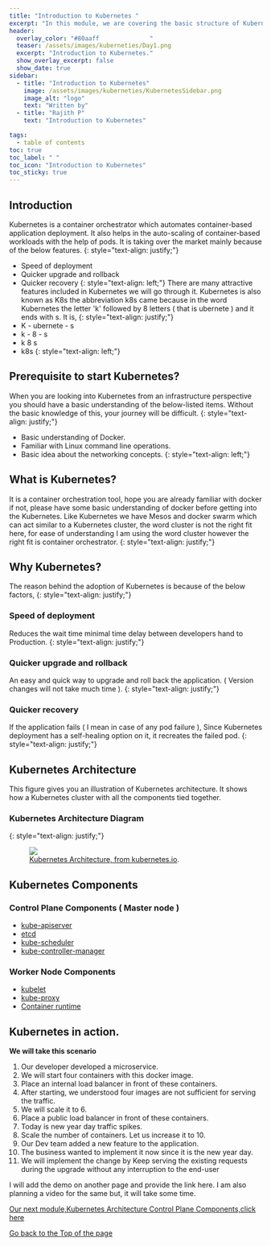 ```yaml
---
title: "Introduction to Kubernetes "
excerpt: "In this module, we are covering the basic structure of Kubernetes."
header:
  overlay_color: "#80aaff              "
  teaser: /assets/images/kuberneties/Day1.png
  excerpt: "Introduction to Kubernetes."
  show_overlay_excerpt: false
  show_date: true
sidebar:
  - title: "Introduction to Kubernetes"
    image: /assets/images/kuberneties/KubernetesSidebar.png
    image_alt: "logo"
    text: "Written by"
  - title: "Rajith P"
    text: "Introduction to Kubernetes"

tags:
  - table of contents
toc: true
toc_label: " "
toc_icon: "Introduction to Kubernetes"
toc_sticky: true
---
```


## Introduction
Kubernetes is a container orchestrator which automates container-based application deployment. It also helps in the auto-scaling of container-based workloads with the help of pods. It is taking over the market mainly because of the below features.
{: style="text-align: justify;"}

* Speed of deployment
* Quicker upgrade and rollback 
* Quicker recovery 
{: style="text-align: left;"}
There are many attractive features included in Kubernetes we will go through it.
Kubernetes is also known as K8s the abbreviation k8s came because in the word Kubernetes the letter 'k' followed by 8 letters ( that is ubernete ) and it ends with s. 
It is,
{: style="text-align: justify;"}
*	K - ubernete - s 
*	k -  8       - s 
*	k    8         s
*	k8s
{: style="text-align: left;"}
## Prerequisite to start Kubernetes?

When you are looking into Kubernetes from an infrastructure perspective you should have a basic understanding of the below-listed items. Without the basic knowledge of this, your journey will be difficult.
{: style="text-align: justify;"}
* Basic understanding of Docker.
* Familiar with Linux command line operations.
* Basic idea about the networking concepts.
{: style="text-align: left;"}
## What is Kubernetes?

It is a container orchestration tool, hope you are already familiar with docker if not, please have some basic understanding of docker before getting into the Kubernetes. Like Kubernetes we have  Mesos and docker swarm which can act similar to a Kubernetes cluster, the word cluster is not the right fit here, for ease of understanding I am using the word cluster however the right fit is container orchestrator.
{: style="text-align: justify;"}

## Why Kubernetes?

The reason behind the adoption of Kubernetes is because of the below factors,
{: style="text-align: justify;"}

### Speed of deployment
 
Reduces the wait time minimal time delay between developers hand to Production.
{: style="text-align: justify;"}

### Quicker upgrade and rollback

An easy and quick way to upgrade and roll back the application. ( Version changes will not take much time ).
{: style="text-align: justify;"}

### Quicker recovery

If the application fails ( I mean in case of any pod failure ), Since Kubernetes deployment has a self-healing option on it, it recreates the failed pod.
{: style="text-align: justify;"}

## Kubernetes Architecture

This figure gives you an illustration of Kubernetes architecture. It shows how a Kubernetes cluster with all the components tied together.

### Kubernetes Architecture Diagram
{: style="text-align: justify;"}

<figure>
	<a href="https://d33wubrfki0l68.cloudfront.net/2475489eaf20163ec0f54ddc1d92aa8d4c87c96b/e7c81/images/docs/components-of-kubernetes.svg"><img src="https://d33wubrfki0l68.cloudfront.net/2475489eaf20163ec0f54ddc1d92aa8d4c87c96b/e7c81/images/docs/components-of-kubernetes.svg"></a>
	<figcaption><a href="https://kubernetes.io/docs/concepts/overview/components/" title="Kubernetes Architecture, on kubernetes.io">Kubernetes Architecture, from kubernetes.io</a>.</figcaption>
</figure>


## Kubernetes Components

### Control Plane Components ( Master node )

* [kube-apiserver](https://kubernetes.io/docs/concepts/overview/components/#kube-apiserver)
* [etcd](https://kubernetes.io/docs/concepts/overview/components/#etcd)
* [kube-scheduler](https://kubernetes.io/docs/concepts/overview/components/#kube-scheduler)
* [kube-controller-manager](https://kubernetes.io/docs/concepts/overview/components/#kube-controller-manager)

### Worker Node Components

* [kubelet](https://kubernetes.io/docs/concepts/overview/components/#kubelet) 
* [kube-proxy](https://kubernetes.io/docs/concepts/overview/components/#kube-proxy)
* [Container runtime](https://kubernetes.io/docs/concepts/overview/components/#container-runtime)


## Kubernetes in action.

**We will take this scenario**
1. Our developer developed a microservice.
2. We will start four containers with this docker image.
3. Place an internal load balancer in front of these containers.
4. After starting, we understood four images are not sufficient for serving the traffic.
5. We will scale it to 6.
6. Place a public load balancer in front of these containers.
7. Today is new year day traffic spikes.
8. Scale the number of containers. Let us increase it to 10.
9. Our Dev team added a new feature to the application.
10. The business wanted to implement it now since it is the new year day.
11. We will implement the change  by Keep serving the existing  requests during the upgrade without any interruption to the end-user

 
I will add the demo on another page and provide the link here. I am also planning a video for the same but, it will take some time.


[Our next module,Kubernetes Architecture Control Plane Components,click here](https://rajith.in/Kubernetes/KubernetesPart2/)

<div markdown="0"><a href="#" class="btn btn--success">Go back to the Top of the page </a></div>



